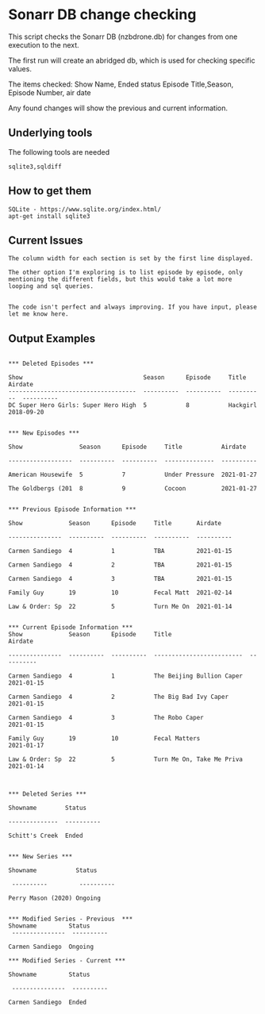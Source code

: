 # Sonarr DB change checking

This script checks the Sonarr DB (nzbdrone.db) for changes from one execution to the next.

The first run will create an abridged db, which is used for checking specific values.

The items checked:
Show Name, Ended status
Episode Title,Season, Episode Number, air date

Any found changes will show the previous and current information. 

## Underlying tools

The following tools are needed

```
sqlite3,sqldiff
```

## How to get them
```
SQLite - https://www.sqlite.org/index.html/
apt-get install sqlite3
```

## Current Issues
```
The column width for each section is set by the first line displayed.

The other option I'm exploring is to list episode by episode, only mentioning the different fields, but this would take a lot more looping and sql queries.


The code isn't perfect and always improving. If you have input, please let me know here.
```


## Output Examples
```

*** Deleted Episodes ***

Show                                  Season      Episode     Title       Airdate
------------------------------------  ----------  ----------  ----------  ----------
DC Super Hero Girls: Super Hero High  5           8           Hackgirl    2018-09-20


*** New Episodes ***

Show                Season      Episode     Title           Airdate

------------------  ----------  ----------  --------------  ----------

American Housewife  5           7           Under Pressure  2021-01-27

The Goldbergs (201  8           9           Cocoon          2021-01-27


*** Previous Episode Information ***

Show             Season      Episode     Title       Airdate

---------------  ----------  ----------  ----------  ----------

Carmen Sandiego  4           1           TBA         2021-01-15

Carmen Sandiego  4           2           TBA         2021-01-15

Carmen Sandiego  4           3           TBA         2021-01-15

Family Guy       19          10          Fecal Matt  2021-02-14

Law & Order: Sp  22          5           Turn Me On  2021-01-14


*** Current Episode Information ***
Show             Season      Episode     Title                      Airdate

---------------  ----------  ----------  -------------------------  ----------

Carmen Sandiego  4           1           The Beijing Bullion Caper  2021-01-15

Carmen Sandiego  4           2           The Big Bad Ivy Caper      2021-01-15

Carmen Sandiego  4           3           The Robo Caper             2021-01-15

Family Guy       19          10          Fecal Matters              2021-01-17

Law & Order: Sp  22          5           Turn Me On, Take Me Priva  2021-01-14



*** Deleted Series ***

Showname        Status

--------------  ----------

Schitt's Creek  Ended


*** New Series ***

Showname           Status

 ----------         ----------

Perry Mason (2020) Ongoing


*** Modified Series - Previous  ***
Showname         Status
 ---------------  ----------

Carmen Sandiego  Ongoing

*** Modified Series - Current ***

Showname         Status

 ---------------  ----------

Carmen Sandiego  Ended


